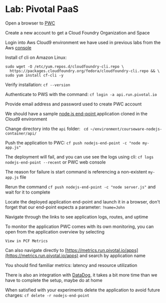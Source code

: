 # Lab: Pivotal PaaS

Open a browser to [PWC](https://run.pivotal.io)

Create a new account to get a Cloud Foundry Organization and Space

Login into Aws Cloud9 environment we have used in previous labs from the Aws [console](https://console.aws.amazon.com/)

Install cf cli on Amazon Linux:

```
sudo wget -O /etc/yum.repos.d/cloudfoundry-cli.repo \
  https://packages.cloudfoundry.org/fedora/cloudfoundry-cli.repo && \
sudo yum install cf-cli -y
```

Verify installation: `cf --version`

Authenticate to PWS with the command: `cf login -a api.run.pivotal.io`

Provide email address and password used to create PWC account

We should have a sample [node.js end-point ](https://github.com/vkhazin/courseware-nodejs-container)application cloned in the Cloud9 environment

Change directory into the `api` folder: ` cd ~/environment/courseware-nodejs-container/api/`

Push the application to PWC: `cf push nodejs-end-point -c "node my-app.js"`

The deployment will fail, and you can use see the logs using cli: `cf logs nodejs-end-point --recent` or PWC web console

The reason for failure is start command is referencing a non-existent `my-app.js` file

Rerun the command `cf push nodejs-end-point -c "node server.js"` and wait for it to complete

Locate the deployed application end-point and launch it in a browser, don't forget that our end-point expects a parameter: `?name=John`

Navigate through the links to see application logs, routes, and uptime

To monitor the application PWC comes with its own monitoring, you can open from the application overview by selecting 

`View in PCF Metrics` 

Can also navigate directly to [https://metrics.run.pivotal.io/apps](https://metrics.run.pivotal.io/apps) and search by application name

You should find familiar metrics: latency and resource utilization

There is also an integration with [DataDog](https://docs.datadoghq.com/integrations/pivotal_platform/), it takes a bit more time than we have to complete the setup, maybe do at home

When satisfied with your experiments delete the application to avoid future charges: `cf delete -r nodejs-end-point`











